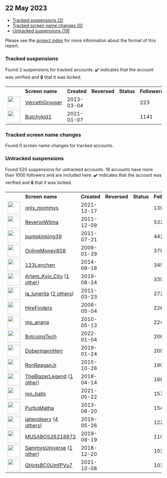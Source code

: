## 22 May 2023

* [Tracked suspensions (2)](#tracked-suspensions)
* [Tracked screen name changes (0)](#tracked-screen-name-changes)
* [Untracked suspensions (19)](#untracked-suspensions)

Please see the [project index](https://github.com/travisbrown/twitter-watch) for more information about the format of this report.

### Tracked suspensions

Found 2 suspensions for tracked accounts.
  ✔️ indicates that the account was verified and 🔒 that it was locked.

<table>
    <tr>
        <th></th>
        <th align="left">Screen name</th>
        <th align="left">Created</th>
        <th align="left">Reversed</th>
        <th align="left">Status</th>
        <th align="left">Followers</th>
        <th align="left">Ranking</th></tr>
    </tr>
        <tr>
            <td><a href="https://twitter.com/intent/user?user_id=1240480488">
                <img src="https://pbs.twimg.com/profile_images/1586973692310888448/dT3eO2I2_normal.jpg" width="40px" height="40px" align="center"/></a>
            </td>
            <td>
                <a href="https://twitter.com/VercettiGroyper">VercettiGroyper</a></td>
            <td>2013-03-04</td>
            <td></td>
            <td align="center"></td>
            <td>223</td>
            <td>46343</td>
        </tr>
        <tr>
            <td><a href="https://twitter.com/intent/user?user_id=1347132656719302658">
                <img src="https://pbs.twimg.com/profile_images/1597723080977178624/9gcKAbPa_normal.jpg" width="40px" height="40px" align="center"/></a>
            </td>
            <td>
                <a href="https://twitter.com/Butchykid1">Butchykid1</a></td>
            <td>2021-01-07</td>
            <td></td>
            <td align="center"></td>
            <td>1141</td>
            <td>69619</td>
        </tr></table>

### Tracked screen name changes

Found 0 screen name changes for tracked accounts.

### Untracked suspensions

Found 520 suspensions for untracked accounts.
19 accounts have more than 1000 followers and are included here.
  ✔️ indicates that the account was verified and 🔒 that it was locked.

<table>
    <tr>
        <th></th>
        <th align="left">Screen name</th>
        <th align="left">Created</th>
        <th align="left">Reversed</th>
        <th align="left">Status</th>
        <th align="left">Followers</th>
    </tr>
        <tr>
            <td><a href="https://twitter.com/intent/user?user_id=1471826998452531206">
                <img src="https://pbs.twimg.com/profile_images/1589233517187178497/uQD0ZwoQ_normal.jpg" width="40px" height="40px" align="center"/></a>
            </td>
            <td>
                <a href="https://twitter.com/only_mommys">only_mommys</a></td>
            <td>2021-12-17</td>
            <td></td>
            <td align="center"></td>
            <td>13978</td>
        </tr>
        <tr>
            <td><a href="https://twitter.com/intent/user?user_id=432145626">
                <img src="https://pbs.twimg.com/profile_images/1326099684654510080/NFXsxS7X_normal.jpg" width="40px" height="40px" align="center"/></a>
            </td>
            <td>
                <a href="https://twitter.com/ReveronWilma">ReveronWilma</a></td>
            <td>2011-12-09</td>
            <td></td>
            <td align="center"></td>
            <td>5321</td>
        </tr>
        <tr>
            <td><a href="https://twitter.com/intent/user?user_id=339707551">
                <img src="https://pbs.twimg.com/profile_images/1525724357506498561/5hgBzzKM_normal.jpg" width="40px" height="40px" align="center"/></a>
            </td>
            <td>
                <a href="https://twitter.com/pumpkinking39">pumpkinking39</a></td>
            <td>2011-07-21</td>
            <td></td>
            <td align="center"></td>
            <td>4422</td>
        </tr>
        <tr>
            <td><a href="https://twitter.com/intent/user?user_id=19720525">
                <img src="https://pbs.twimg.com/profile_images/987143424359841792/qpdC1C4o_normal.jpg" width="40px" height="40px" align="center"/></a>
            </td>
            <td>
                <a href="https://twitter.com/OnlineMoney808">OnlineMoney808</a></td>
            <td>2009-01-29</td>
            <td></td>
            <td align="center"></td>
            <td>3790</td>
        </tr>
        <tr>
            <td><a href="https://twitter.com/intent/user?user_id=2817931146">
                <img src="https://pbs.twimg.com/profile_images/1538680419486425090/pTFWZJIe_normal.jpg" width="40px" height="40px" align="center"/></a>
            </td>
            <td>
                <a href="https://twitter.com/123Lenchen">123Lenchen</a></td>
            <td>2014-09-18</td>
            <td></td>
            <td align="center"></td>
            <td>3451</td>
        </tr>
        <tr>
            <td><a href="https://twitter.com/intent/user?user_id=1165240565073612800">
                <img src="https://pbs.twimg.com/profile_images/1566751415468449793/aTDUELlG_normal.jpg" width="40px" height="40px" align="center"/></a>
            </td>
            <td>
                <a href="https://twitter.com/Artem_Kyiv_City">Artem_Kyiv_City</a>&nbsp;(<a href="https://api.memory.lol/v1/tw/id/1165240565073612800">1 other</a>)&nbsp;</td>
            <td>2019-08-24</td>
            <td></td>
            <td align="center"></td>
            <td>3301</td>
        </tr>
        <tr>
            <td><a href="https://twitter.com/intent/user?user_id=270670821">
                <img src="https://pbs.twimg.com/profile_images/1157449056672788482/bW-kbsWs_normal.jpg" width="40px" height="40px" align="center"/></a>
            </td>
            <td>
                <a href="https://twitter.com/la_lunerita">la_lunerita</a>&nbsp;(<a href="https://api.memory.lol/v1/tw/id/270670821">2 others</a>)&nbsp;</td>
            <td>2011-03-23</td>
            <td></td>
            <td align="center"></td>
            <td>2723</td>
        </tr>
        <tr>
            <td><a href="https://twitter.com/intent/user?user_id=37717935">
                <img src="https://pbs.twimg.com/profile_images/208665139/lens_logo_normal.jpg" width="40px" height="40px" align="center"/></a>
            </td>
            <td>
                <a href="https://twitter.com/HireFinders">HireFinders</a></td>
            <td>2009-05-04</td>
            <td></td>
            <td align="center"></td>
            <td>2265</td>
        </tr>
        <tr>
            <td><a href="https://twitter.com/intent/user?user_id=143519266">
                <img src="https://pbs.twimg.com/profile_images/3059949113/9ab09c2064603e37ba58513c7e337546_normal.jpeg" width="40px" height="40px" align="center"/></a>
            </td>
            <td>
                <a href="https://twitter.com/mp_anana">mp_anana</a></td>
            <td>2010-05-13</td>
            <td></td>
            <td align="center"></td>
            <td>2242</td>
        </tr>
        <tr>
            <td><a href="https://twitter.com/intent/user?user_id=1478241183793127425">
                <img src="https://pbs.twimg.com/profile_images/1556700646811865088/5QVje0Ff_normal.jpg" width="40px" height="40px" align="center"/></a>
            </td>
            <td>
                <a href="https://twitter.com/BotcoinsTech">BotcoinsTech</a></td>
            <td>2022-01-04</td>
            <td></td>
            <td align="center"></td>
            <td>2084</td>
        </tr>
        <tr>
            <td><a href="https://twitter.com/intent/user?user_id=1088537464145362946">
                <img src="https://pbs.twimg.com/profile_images/1088537828252884993/Hsj_L8VH_normal.jpg" width="40px" height="40px" align="center"/></a>
            </td>
            <td>
                <a href="https://twitter.com/DobermannHerr">DobermannHerr</a></td>
            <td>2019-01-24</td>
            <td></td>
            <td align="center"></td>
            <td>2003</td>
        </tr>
        <tr>
            <td><a href="https://twitter.com/intent/user?user_id=4021698558">
                <img src="https://pbs.twimg.com/profile_images/1057643878487068673/z0adkx4g_normal.jpg" width="40px" height="40px" align="center"/></a>
            </td>
            <td>
                <a href="https://twitter.com/RonReaganJr">RonReaganJr</a></td>
            <td>2015-10-26</td>
            <td></td>
            <td align="center"></td>
            <td>1909</td>
        </tr>
        <tr>
            <td><a href="https://twitter.com/intent/user?user_id=985232152987144193">
                <img src="https://pbs.twimg.com/profile_images/1595813751072215043/BGeD-ogQ_normal.jpg" width="40px" height="40px" align="center"/></a>
            </td>
            <td>
                <a href="https://twitter.com/TheBlazerLegend">TheBlazerLegend</a>&nbsp;(<a href="https://api.memory.lol/v1/tw/id/985232152987144193">1 other</a>)&nbsp;</td>
            <td>2018-04-14</td>
            <td></td>
            <td align="center"></td>
            <td>1685</td>
        </tr>
        <tr>
            <td><a href="https://twitter.com/intent/user?user_id=1396178862988349445">
                <img src="https://pbs.twimg.com/profile_images/1501423351973122051/zy-g8IvO_normal.jpg" width="40px" height="40px" align="center"/></a>
            </td>
            <td>
                <a href="https://twitter.com/mo_balls">mo_balls</a></td>
            <td>2021-05-22</td>
            <td></td>
            <td align="center"></td>
            <td>1573</td>
        </tr>
        <tr>
            <td><a href="https://twitter.com/intent/user?user_id=1684756272">
                <img src="https://pbs.twimg.com/profile_images/1509907910729502724/GsovwSJL_normal.jpg" width="40px" height="40px" align="center"/></a>
            </td>
            <td>
                <a href="https://twitter.com/PurboMatha">PurboMatha</a></td>
            <td>2013-08-20</td>
            <td></td>
            <td align="center"></td>
            <td>1542</td>
        </tr>
        <tr>
            <td><a href="https://twitter.com/intent/user?user_id=1132513123598909441">
                <img src="https://pbs.twimg.com/profile_images/1598156681867055104/4tJZXEjM_normal.jpg" width="40px" height="40px" align="center"/></a>
            </td>
            <td>
                <a href="https://twitter.com/jahendeery">jahendeery</a>&nbsp;(<a href="https://api.memory.lol/v1/tw/id/1132513123598909441">4 others</a>)&nbsp;</td>
            <td>2019-05-26</td>
            <td></td>
            <td align="center"></td>
            <td>1221</td>
        </tr>
        <tr>
            <td><a href="https://twitter.com/intent/user?user_id=1174768031458836480">
                <img src="https://pbs.twimg.com/profile_images/1544967269087846403/xRiIbLhS_normal.jpg" width="40px" height="40px" align="center"/></a>
            </td>
            <td>
                <a href="https://twitter.com/MUSABOS26218872">MUSABOS26218872</a></td>
            <td>2019-09-19</td>
            <td></td>
            <td align="center"></td>
            <td>1106</td>
        </tr>
        <tr>
            <td><a href="https://twitter.com/intent/user?user_id=1075789067051298821">
                <img src="https://pbs.twimg.com/profile_images/1114598647788781568/vAFi-NKK_normal.jpg" width="40px" height="40px" align="center"/></a>
            </td>
            <td>
                <a href="https://twitter.com/SammysUniverse">SammysUniverse</a>&nbsp;(<a href="https://api.memory.lol/v1/tw/id/1075789067051298821">1 other</a>)&nbsp;</td>
            <td>2018-12-20</td>
            <td></td>
            <td align="center"></td>
            <td>1035</td>
        </tr>
        <tr>
            <td><a href="https://twitter.com/intent/user?user_id=1446323484729167890">
                <img src="https://pbs.twimg.com/profile_images/1446338494880698398/w4aMOQAL_normal.jpg" width="40px" height="40px" align="center"/></a>
            </td>
            <td>
                <a href="https://twitter.com/QHotsBC0UmfPVu7">QHotsBC0UmfPVu7</a></td>
            <td>2021-10-08</td>
            <td></td>
            <td align="center"></td>
            <td>1018</td>
        </tr></table>
